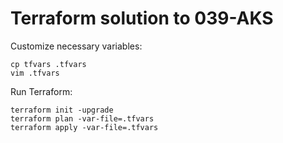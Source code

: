 # Terraform solution to 039-AKS

Customize necessary variables:
```
cp tfvars .tfvars
vim .tfvars
```

Run Terraform:
```
terraform init -upgrade
terraform plan -var-file=.tfvars
terraform apply -var-file=.tfvars
```
